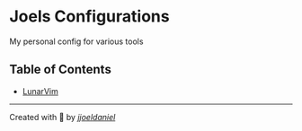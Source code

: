 # Joels Configurations

My personal config for various tools

## Table of Contents

- [LunarVim](https://github.com/jjoeldaniel/config/tree/main/lvim)

---

Created with 💖 by [*jjoeldaniel*](https://github.com/jjoeldaniel)
